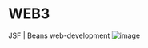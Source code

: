 # WEB3
JSF | Beans web-development
![image](https://user-images.githubusercontent.com/91891085/198046563-943694f1-8d5b-415f-95ed-7257a6db742e.png)
